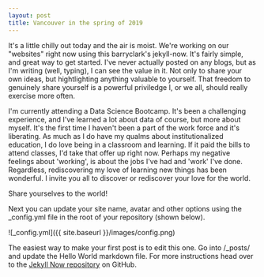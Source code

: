 ```yaml
---
layout: post
title: Vancouver in the spring of 2019
---
```


It's a little chilly out today and the air is moist. We're working on our "websites" right now  using this barryclark's jekyll-now. It's fairly simple, and great way to get started. I've never actually posted on any blogs, but as I'm writing (well, typing), I can see the value in it. Not only to share your own ideas, but hightlighting anything valuable to yourself. That freedom to genuinely share yourself is a powerful priviledge I, or we all, should really exercise more often. 

I'm currently attending a Data Science Bootcamp. It's been a challenging experience, and I've learned a lot about data of course, but more about myself. It's the first time I haven't been a part of the work force and it's liberating. As much as I do have my qualms about institutionalized education, I do love being in a classroom and learning. If it paid the bills to attend classes, I'd take that offer up right now. Perhaps my negative feelings about 'working', is about the jobs I've had and 'work' I've done. Regardless, rediscovering my love of learning new things has been wonderful. I invite you all to discover or rediscover your love for the world. 

Share yourselves to the world!


Next you can update your site name, avatar and other options using the _config.yml file in the root of your repository (shown below).

![_config.yml]({{ site.baseurl }}/images/config.png)

The easiest way to make your first post is to edit this one. Go into /_posts/ and update the Hello World markdown file. For more instructions head over to the [Jekyll Now repository](https://github.com/barryclark/jekyll-now) on GitHub.
